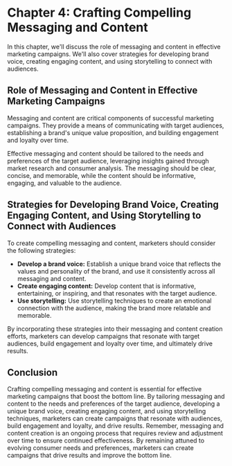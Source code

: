 Chapter 4: Crafting Compelling Messaging and Content
====================================================

In this chapter, we'll discuss the role of messaging and content in effective marketing campaigns. We'll also cover strategies for developing brand voice, creating engaging content, and using storytelling to connect with audiences.

Role of Messaging and Content in Effective Marketing Campaigns
--------------------------------------------------------------

Messaging and content are critical components of successful marketing campaigns. They provide a means of communicating with target audiences, establishing a brand's unique value proposition, and building engagement and loyalty over time.

Effective messaging and content should be tailored to the needs and preferences of the target audience, leveraging insights gained through market research and consumer analysis. The messaging should be clear, concise, and memorable, while the content should be informative, engaging, and valuable to the audience.

Strategies for Developing Brand Voice, Creating Engaging Content, and Using Storytelling to Connect with Audiences
------------------------------------------------------------------------------------------------------------------

To create compelling messaging and content, marketers should consider the following strategies:

* **Develop a brand voice:** Establish a unique brand voice that reflects the values and personality of the brand, and use it consistently across all messaging and content.
* **Create engaging content:** Develop content that is informative, entertaining, or inspiring, and that resonates with the target audience.
* **Use storytelling:** Use storytelling techniques to create an emotional connection with the audience, making the brand more relatable and memorable.

By incorporating these strategies into their messaging and content creation efforts, marketers can develop campaigns that resonate with target audiences, build engagement and loyalty over time, and ultimately drive results.

Conclusion
----------

Crafting compelling messaging and content is essential for effective marketing campaigns that boost the bottom line. By tailoring messaging and content to the needs and preferences of the target audience, developing a unique brand voice, creating engaging content, and using storytelling techniques, marketers can create campaigns that resonate with audiences, build engagement and loyalty, and drive results. Remember, messaging and content creation is an ongoing process that requires review and adjustment over time to ensure continued effectiveness. By remaining attuned to evolving consumer needs and preferences, marketers can create campaigns that drive results and improve the bottom line.
